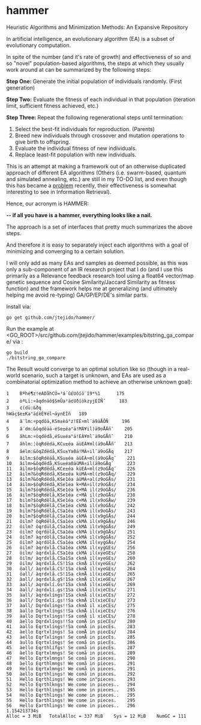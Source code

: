 # hammer

Heuristic Algorithms and Minimization Methods: An Expansive Repository

In artificial intelligence, an evolutionary algorithm (EA) is a subset of evolutionary computation.

In spite of the number (and it's rate of growth) and effectiveness of so and so "novel" population-based algorithms, the steps at which they usually work around at can be summarized by the following steps:

**Step One:** Generate the initial population of individuals randomly. (First generation)

**Step Two:** Evaluate the fitness of each individual in that population (iteration limit, sufficient fitness achieved, etc.)

**Step Three:** Repeat the following regenerational steps until termination:

1. Select the best-fit individuals for reproduction. (Parents)
2. Breed new individuals through crossover and mutation operations to give birth to offspring.
3. Evaluate the individual fitness of new individuals.
4. Replace least-fit population with new individuals.



This is an attempt at making a framework out of an otherwise duplicated approach of different EA algorithms (Others (i.e. swarm-based, quantum and simulated annealing, etc.) are still in my TO-DO list, and even though this has became a [problem](https://en.wikipedia.org/wiki/List_of_metaphor-based_metaheuristics#Criticism_of_the_metaphor_methodology) recently, their effectiveness is somewhat interesting to see in Information Retrieval). 

Hence, our acronym is HAMMER:

**-- if all you have is a hammer, everything looks like a nail.**


The approach is a set of interfaces that pretty much summarizes the above steps.

And therefore it is easy to separately inject each algorithms with a goal of minimizing and converging to a certain solution.

I will only add as many EAs and samples as deemed possible, as this was only a sub-component of an IR research project that I do (and I use this primarily as a Relevance feedback research tool using a float64 vector/map genetic sequence and Cosine Similarity/Jaccard Similarity as fitness function) and the framework helps me at generalizing (and ultimately helping me avoid re-typing) GA/GP/EP/DE's similar parts.


Install via:


```
go get github.com/jtejido/hammer/
```

Run the example at <GO_ROOT>/src/github.com/jtejido/hammer/examples/bitstring_ga_compare/ via :


```
go build
./bitstring_ga_compare
```

The Result would converge to an optimal solution like so (though in a real-world scenario, such a target is unknown, and EAs are used as a combinatorial optimization method to achieve an otherwise unknown goal):


```
1 	 Bªhé¶z!eADåhCÙ=³á´û£Uôíö¨î9*%ì 	 175
2 	 òªLï:¤âqdnäô$SmÛa²ä¢UðíökzyjEÍÑ¯ 	 183
3 	 ¢(dü:&ðq
hWäç$e±Ka°ä£êÈ¥él¬äynEÍñ 	 189
4 	 â¨lm:¤pqdôä,KSm±èá°z!EÈ¤ml¨ä9äÅÕÑ 	 196
5 	 â¨dm:&ôqdêää-éSe±éa°ä!MÀ¥il)ä9oÅÄñ¯ 	 205
6 	 âhLm:¤ôqdêdå,éSu±éa°ä!EÀ¥ml¨ä9oGÅñ¯ 	 210
7 	 âhlm:¦ôqRdêdä,KCu±éa äùEÀ¥ml(ä9oÅÅñ¯ 	 213
8 	 âélm:&ôqZdêdå,KSu±Ya0ä!MÀ¤il¨ä9oGÅq 	 217
9 	 âilm:$ôqRdêäå,KSu±éa äùEÀ¤ml(ä9oGÅq¯ 	 221
10 	 âilm>&ôqdêdå,KSu±éa0äùMÀ¤il(ä9oGÅq¯ 	 223
11 	 âilm>$ôqRdêdå,KCe±éa kùEÁ¤ml(z9oGÅq¯ 	 226
12 	 âilm?&ôqRdêdå,KSe±éa kùMÀ¤ml(z9oGÅq/ 	 229
13 	 âilm?&ôqRdêdå,KSe1éa äùMÁ¤al(z9oGÅs/ 	 231
14 	 âilm>$ôqRdêdå,KSe1éa k+MÁ¤il(z9oGÅs/ 	 234
15 	 âilm?$ôqRdêdå,KSe1éa k+MÁ il(z9oGÅs/ 	 236
16 	 âilm?$ôqRdêlå,KSe1éa c+MÁ il(z9oGÅs/ 	 238
17 	 bilm?$ôqRdêlå,KSe1éa c+MÁ il(x9oGÅw/ 	 239
18 	 bilm?$ôqRdêlå,CSe1éa ckMÁ il(x9oGÅs/ 	 242
19 	 bilm?$ôqRdêlå,CSa1éa ckMÁ il(x9oGÅs/ 	 243
20 	 bilm?$ôqRdêlå,CSa1éa ckMÁ il(x9gGÅs/ 	 244
21 	 ôilm? ôqRdêlå,CSa1éa ckMÁ il(x9gGÅs/ 	 246
22 	 ôilm? ôqrdülå,CSa1éa ckMÁ il(x9gGÅs/ 	 249
23 	 ôilm? ôqrdölå,CSa1éa ckMÁ il(x9gGÅs/ 	 251
24 	 ôilm? àqrdölå,CSa1éa ckMÁ il(x9gGÅs/ 	 252
25 	 ôilm? àqrdölå.CSa1éa ckMÁ il(xygGÅs/ 	 254
26 	 ôilm? àqrdxlå.CSa1éa ckMÁ il(xygGEs/ 	 256
27 	 ôilm/ àqrdxlå.CSa1éa ckMÁ il(xyeGEs/ 	 258
28 	 ôilm/ àqrdxlå.CSa1Sa ckmÁ il(xyeGEs/ 	 260
29 	 ôilm/ àqrdxlå.CS!1Sa ckmÅ il(xyeGEs/ 	 262
30 	 ôall/ àqrdxlå.CS!1Sa ckmÅ il(xyeGEs/ 	 264
31 	 ôall/ àqrdxlå.cS!1Sa ckmÅ il(xieGEs/ 	 265
32 	 àall/ àqrdxlå.gS!1Sa ckmÅ il(xieGEs/ 	 267
33 	 àall/ àqrdxlí.Gs!1Sa ckmÅ il(xieGEs/ 	 269
34 	 àall/ àqrdxlí.gs!1Sa ckmÅ il(xieCEs/ 	 271
35 	 àall/ àqrdxlíngs!1Sa ckmÅ il(xieCEs/ 	 272
36 	 àall/ Dqrdxlí.gs!!Sa ckmÅ il(xieCEs/ 	 273
37 	 àall/ Dqrdxlíngs!!Sa ckmÅ il xieCEs/ 	 275
38 	 àallo Dqrtxlíngs!!Sa ckmÅ il(xieCEs/ 	 276
39 	 àallo Dqrtxlíngs!!Sa comÅ il xieCEs/ 	 278
40 	 àello Dqrdxlíngs!!Sa comÅ in pieCEs/ 	 280
41 	 àallo Eqrtxlíngs!!Sa comÅ in piecEs. 	 283
42 	 àello Eqrtxlíngs! Sa comÅ in piecEs/ 	 284
43 	 àello EqrTxlíngs! Se comÅ in piecEs. 	 285
44 	 àullo Eqrtxlíngs! Se comå in piecEs. 	 286
45 	 àello Eqrthlífgs! Se comå in piecEs. 	 287
46 	 àello Eqrtxlmngs! Se comå in pieces. 	 289
47 	 Hello Eqrtxlmngs! Se comå in pieces. 	 290
48 	 àello Eqrthlmngs! We comå in pieces. 	 291
49 	 Hello Eqrtxlmngs! We comå in pieces. 	 291
50 	 àello Eqrthlings! We comå in pieces. 	 292
51 	 Hello Eqrthlings! We come in"pieces. 	 293
52 	 Hello Eqrthlkngs! We come in pieces.. 	 294
53 	 Hello Eqrthlings! We come in pieces.. 	 295
54 	 Hello Eqrthlings! We come in pieces.. 	 295
55 	 Hello Earthlings! We come in pieces. 	 295
56 	 Hello Earthlings! We come in pieces.. 	 296
1.154213734s
Alloc = 3 MiB	TotalAlloc = 337 MiB	Sys = 12 MiB	NumGC = 111
```

